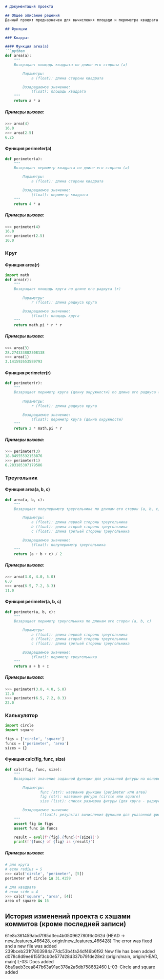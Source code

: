 ```markdown
# Документация проекта

## Общее описание решения
Данный проект предназначен для вычисления площади и периметра квадрата и круга, периметра и полупериметра треугольника, а также для вычисления значения заданной функции для указанной фигуры на основе её размеров. Он предоставляет простые функции, которые можно использовать для получения необходимых значений, используя переданные параметры.

## Функции

### Квадрат

#### Функция area(a)
```python
def area(a):
    """
    Возвращает площадь квадрата по длине его стороны (a)

        Параметры:
            a (float): длина стороны квадрата

        Возвращаемое значение:
            (float): площадь квадрата
    """
    return a * a
```

##### Примеры вызова:
```python
>>> area(4)
16.0
>>> area(2.5)
6.25
```

#### Функция perimeter(a)
```python
def perimeter(a):
    """
    Возвращает периметр квадрата по длине его стороны (a)

        Параметры:
            a (float): длина стороны квадрата

        Возвращаемое значение:
            (float): периметр квадрата
    """
    return 4 * a
```

##### Примеры вызова:
```python
>>> perimeter(4)
16.0
>>> perimeter(2.5)
10.0
```

### Круг

#### Функция area(r)
```python
import math
def area(r):
    """
    Возвращает площадь круга по длине его радиуса (r)
    
        Параметры:
            r (float): длина радиуса круга

        Возвращаемое значение:
            (float): площадь круга
    """
    return math.pi * r * r
```

##### Примеры вызова:
```python
>>> area(3)
28.274333882308138
>>> area(1)
3.141592653589793
```

#### Функция perimeter(r)
```python
def perimeter(r):
    """
    Возвращает периметр круга (длину окружности) по длине его радиуса (r)
    
        Параметры:
            r (float): длина радиуса круга

        Возвращаемое значение:
            (float): периметр круга (длина окружности)
    """
    return 2 * math.pi * r
```

##### Примеры вызова:
```python
>>> perimeter(3)
18.84955592153876
>>> perimeter(1)
6.283185307179586
```

### Треугольник

#### Функция area(a, b, c)
```python
def area(a, b, c):
    """
    Возвращает полупериметр треугольника по длинам его сторон (a, b, c)

        Параметры:
            a (float): длина первой стороны треугольника
            b (float): длина второй стороны треугольника
            c (float): длина третьей стороны треугольника

        Возвращаемое значение:
            (float): полупериметр треугольника
    """
    return (a + b + c) / 2
```

##### Примеры вызова:
```python
>>> area(3.0, 4.0, 5.0)
6.0
>>> area(6.5, 7.2, 8.3)
11.0
```

#### Функция perimeter(a, b, c)
```python
def perimeter(a, b, c):
    """
    Возвращает периметр треугольника по длинам его сторон (a, b, c)

        Параметры:
            a (float): длина первой стороны треугольника
            b (float): длина второй стороны треугольника
            c (float): длина третьей стороны треугольника

        Возвращаемое значение:
            (float): периметр треугольника
    """
    return a + b + c
```

##### Примеры вызова:
```python
>>> perimeter(3.0, 4.0, 5.0)
12.0
>>> perimeter(6.5, 7.2, 8.3)
22.0
```

### Калькулятор
```python
import circle
import square

figs = ['circle', 'square']
funcs = ['perimeter', 'area']
sizes = {}
```

#### Функция calc(fig, func, size)
```python
def calc(fig, func, size):
    """
    Возвращает значение заданной функции для указанной фигуры на основе её размеров

        Параметры:
                func (str): название функции (perimeter или area)
                fig (str): название фигуры (circle или square)
                size (list): список размеров фигуры (для круга - радиус, для квадрата - сторона)

        Возвращаемое значение
                (float): результат вычисления функции для указанной фигуры
    """
    assert fig in figs
    assert func in funcs

    result = eval(f'{fig}.{func}(*{size})')
    print(f'{func} of {fig} is {result}')
```

##### Примеры вызова:
```python
# для круга
# если radius = 5
>>> calc('circle', 'perimeter', [5])
perimeter of circle is 31.4159

# для квадрата
# если side = 4
>>> calc('square', 'area', [4])
area of square is 16
```

## История изменений проекта с хэшами коммитов (кроме последней записи)
61e8c361459abd7f85d3ec4b050962780f6c062d (HEAD -> new_features_466428, origin/new_features_466428) The error was fixed and a new file was added  
239bceb231f7803984a77dc53b4fa24df46b6f92 New file has been added  
d078c8d9ee6155f3cb0e577d28d337b791de28e2 (origin/main, origin/HEAD, main) L-03: Docs added  
8ba9aeb3cea847b63a91ac378a2a6db758682460 L-03: Circle and square added